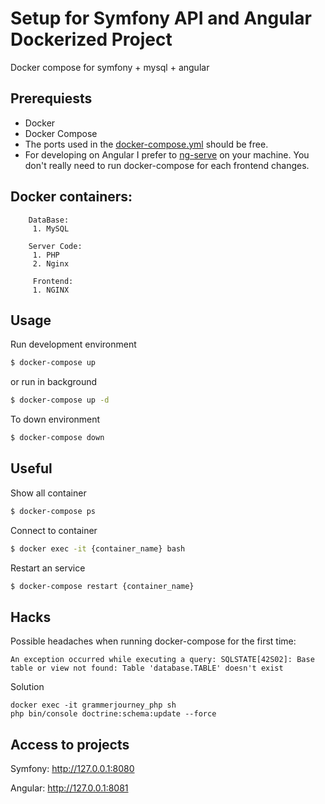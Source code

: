 
# Setup for Symfony API and Angular Dockerized Project
Docker compose for symfony + mysql + angular

## **Prerequiests**
- Docker
- Docker Compose
- The ports used in the [docker-compose.yml](https://github.com/lboecker/GrammatikTestTiedemann/blob/master/dev-ops/docker-compose.yml) should be free.
- For developing on Angular I prefer to [ng-serve](https://github.com/angular/angular-cli/wiki/serve) on your machine. You don't really need to run docker-compose for each frontend changes.

## Docker containers:

		DataBase:
		 1. MySQL
		
		Server Code:
		 1. PHP
		 2. Nginx
	 
		 Frontend:
		 1. NGINX


Usage
-----
Run development environment
```bash
$ docker-compose up
```
or run in background
```bash
$ docker-compose up -d
```
To down environment
```bash
$ docker-compose down
```
Useful
------
Show all container
```bash
$ docker-compose ps
```
Connect to container
```bash
$ docker exec -it {container_name} bash
```
Restart an service
```bash
$ docker-compose restart {container_name}
```

Hacks
-----
Possible headaches when running docker-compose for the first time:

```
An exception occurred while executing a query: SQLSTATE[42S02]: Base table or view not found: Table 'database.TABLE' doesn't exist
```
Solution

```
docker exec -it grammerjourney_php sh
php bin/console doctrine:schema:update --force
```

Access to projects
------------------
Symfony: http://127.0.0.1:8080 

Angular: http://127.0.0.1:8081
